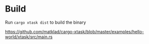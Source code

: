 # Build

Run `cargo xtask dist` to build the binary

https://github.com/matklad/cargo-xtask/blob/master/examples/hello-world/xtask/src/main.rs
